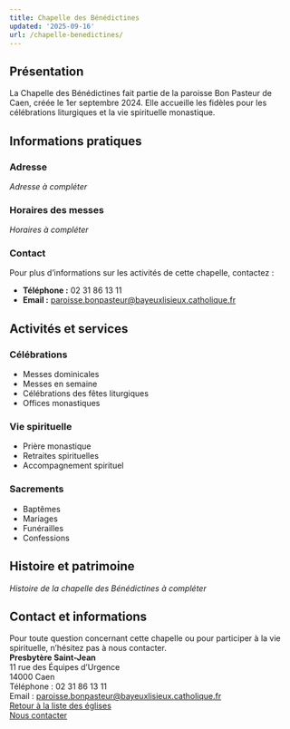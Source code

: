 ```yaml
---
title: Chapelle des Bénédictines
updated: '2025-09-16'
url: /chapelle-benedictines/
---
```


## Présentation

La Chapelle des Bénédictines fait partie de la paroisse Bon Pasteur de Caen, créée le 1er septembre 2024. Elle accueille les fidèles pour les célébrations liturgiques et la vie spirituelle monastique.

## Informations pratiques

### Adresse

_Adresse à compléter_

### Horaires des messes

_Horaires à compléter_

### Contact

Pour plus d’informations sur les activités de cette chapelle, contactez :

  * **Téléphone :** 02 31 86 13 11
  * **Email :** paroisse.bonpasteur@bayeuxlisieux.catholique.fr

## Activités et services

### Célébrations

  * Messes dominicales
  * Messes en semaine
  * Célébrations des fêtes liturgiques
  * Offices monastiques

### Vie spirituelle

  * Prière monastique
  * Retraites spirituelles
  * Accompagnement spirituel

### Sacrements

  * Baptêmes
  * Mariages
  * Funérailles
  * Confessions

## Histoire et patrimoine

_Histoire de la chapelle des Bénédictines à compléter_

## Contact et informations

Pour toute question concernant cette chapelle ou pour participer à la vie spirituelle, n’hésitez pas à nous contacter.  
**Presbytère Saint-Jean**  
11 rue des Équipes d’Urgence  
14000 Caen  
Téléphone : 02 31 86 13 11  
Email : paroisse.bonpasteur@bayeuxlisieux.catholique.fr  
[Retour à la liste des églises](/Les-églises)  
[Nous contacter](/infos/contact)